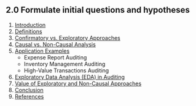 ## 2.0 Formulate initial questions and hypotheses

1. [Introduction](./01_introduction.md)
2. [Definitions](./02_definitions.md)
3. [Confirmatory vs. Exploratory Approaches](./03_confirmatory_exploratory_approaches.md)
4. [Causal vs. Non-Causal Analysis](./04_causal-vs-non-causal.md)
5. [Application Examples](./05_application_examples.md)
    - Expense Report Auditing
    - Inventory Management Auditing
    - High-Value Transactions Auditing
6. [Exploratory Data Analysis (EDA) in Auditing](./06_eda_in_auditing.md)
7. [Value of Exploratory and Non-Causal Approaches](./07_value_of_approaches.md)
8. [Conclusion](./08_conclusion.md)
9. [References](./09_references.md)